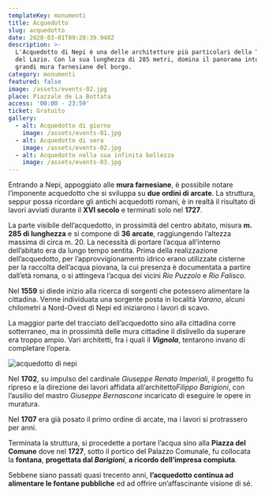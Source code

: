 ```yaml
---
templateKey: monumenti
title: Acquedotto
slug: acquedotto
date: 2020-03-01T09:20:39.948Z
description: >-
  L'Acquedotto di Nepi è una delle architetture più particolari della Tuscia e
  del Lazio. Con la sua lunghezza di 285 metri, domina il panorama intorno alle
  grandi mura farnesiane del borgo.
category: monumenti
featured: false
image: /assets/events-02.jpg
place: Piazzale de La Bottata
access: '00:00 - 23:59'
ticket: Gratuito
gallery:
  - alt: Acquedotto di giorno
    image: /assets/events-01.jpg
  - alt: Acquedotto di sera
    image: /assets/events-02.jpg
  - alt: Acquedotto nella sua infinita bellezza
    image: /assets/events-03.jpg
---
```

Entrando a Nepi, appoggiato alle **mura farnesiane**, è possibile notare l’imponente acquedotto che si sviluppa su **due ordini di arcate**. La struttura, seppur possa ricordare gli antichi acquedotti romani, è in realtà il risultato di lavori avviati durante il **XVI secolo** e terminati solo nel **1727**.

La parte visibile dell’acquedotto, in prossimità del centro abitato, misura **m. 285 di lunghezza** e si compone di **36 arcate**, raggiungendo l’altezza massima di circa m. 20. La necessità di portare l’acqua all’interno dell’abitato era da lungo tempo sentita. Prima della realizzazione dell’acquedotto, per l’approvvigionamento idrico erano utilizzate cisterne per la raccolta dell’acqua piovana, la cui presenza è documentata a partire dall’età romana, o si attingeva l’acqua dei vicini *Rio Puzzolo* e *Rio Falisco*.

Nel **1559** si diede inizio alla ricerca di sorgenti che potessero alimentare la cittadina. Venne individuata una sorgente posta in località *Varano*, alcuni chilometri a Nord-Ovest di Nepi ed iniziarono i lavori di scavo.

La maggior parte del tracciato dell’acquedotto sino alla cittadina corre sotterraneo, ma in prossimità delle mura cittadine il dislivello da superare era troppo ampio. Vari architetti, fra i quali il ***Vignola***, tentarono invano di completare l’opera.

![acquedotto di nepi](/assets/events-02.jpg "Acquedotto di Nepi")

Nel **1702**, su impulso del cardinale *Giuseppe Renato Imperiali*, il progetto fu ripreso e la direzione dei lavori affidata all’architetto*Filippo Barigioni*, con l’ausilio del mastro *Giuseppe Bernascone* incaricato di eseguire le opere in muratura.

Nel **1707** era già posato il primo ordine di arcate, ma i lavori si protrassero per anni.

Terminata la struttura, si procedette a portare l’acqua sino alla **Piazza del Comune** dove nel **1727**, sotto il portico del Palazzo Comunale, fu collocata la **fontana**, **progettata dal *Barigioni***, **a ricordo dell’impresa compiuta**.

Sebbene siano passati quasi trecento anni, **l’acquedotto continua ad alimentare le fontane pubbliche** ed ad offrire un’affascinante visione di sé.
